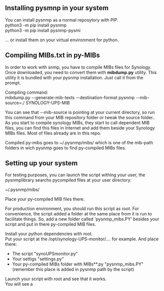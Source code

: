 ## Installing pysmnp in your system
You can install pysnmp as a normal reposytory with PIP.  
python3 -m pip install pysnmp  
python3 -m pip install pysnmp-pysmi  

... or install them on your virtual environment for python.   


## Compiling MIBs.txt in py-MIBs
In order to work with snmp, you have to compile MIBs files for Synology.  
Once downloaded, you need to convert them with **mibdump.py** utility. This utility it is bundled with your pysnmp installation. Just call it from the prompt.  

Compiling command:  
mibdump.py --generate-mib-texts  --destination-format pysnmp --mib-source=./ SYNOLOGY-UPS-MIB  

You can see that --mib-source is pointing at your current directory, so run this command from your MIB repository folder or tweak the source folder..  
As you start to compile synology MIBs, they start to call dependent MIB files, you can find this files in Internet and add them beside your Synology MIBs files. Most of files already are in this repo.  

Compiled py-mibs goes to ~/.pysnmp/mibs/  which is one of the mib-path folders in wich pysnmp goes to find py-compiled MIBs files.  


## Setting up your system
For testing purposes, you can launch the script withing your user, the pysnmplibrary searchs pycompiled files at your user directory:  

 ~/.pysnmp/mibs/

Place your py-compiled MIB files there.  

For production environment, you should run this script as root. For convenience, the script added a folder at the same place from it is run to facilitate things. So, add a new folder called 'pysnmp_mibs.PY' besides your script and put in there py-compiled MIB files.  

Install your python dependencies with root.  
Put your script at the /opt/synology-UPS-monitor/.... for example.
And place there:  
  * The script "synoUPSmonitor.py"  
  * Your settigs "settings.py"  
  * Your py-compiled MIBs folder with MIBs**.py "pysnmp_mibs.PY" (remember this place is added in pysnmp path by the script)  

Launch your script with root and see that it works.  
You will see a 



